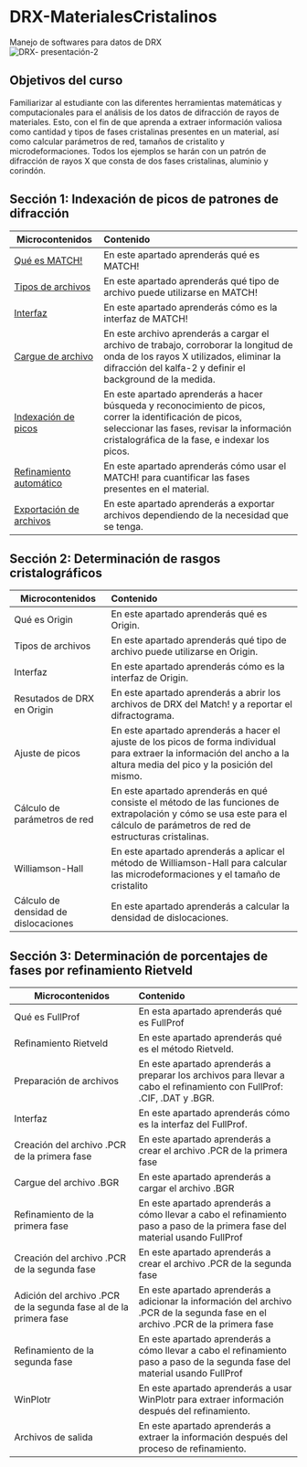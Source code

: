 # DRX-MaterialesCristalinos
Manejo de softwares para datos de DRX<br>
![DRX- presentación-2](https://github.com/MaterialsCompTools/DRX-MaterialesCristalinos/assets/133029646/03bfc4cb-fb9a-429c-a7b8-94004ef78fe8)

## Objetivos del curso
Familiarizar al estudiante con las diferentes herramientas matemáticas y computacionales para el análisis de los datos de difracción de rayos de materiales. Esto, con el fin de que aprenda a extraer información valiosa como cantidad y tipos de fases cristalinas presentes en un material, así como calcular parámetros de red, tamaños de cristalito y microdeformaciones. Todos los ejemplos se harán con un patrón de difracción de rayos X que consta de dos fases cristalinas, aluminio y corindón.<br>

## Sección 1: Indexación de picos de patrones de difracción<br>

|    Microcontenidos     | Contenido |
|------------------------|:---------------------|
| [Qué es MATCH!](https://github.com/MaterialsCompTools/DRX-MaterialesCristalinos/tree/main/Secci%C3%B3n01#qu%C3%A9-es-match)| En este apartado aprenderás qué es MATCH!|
| [Tipos de archivos](https://github.com/MaterialsCompTools/DRX-MaterialesCristalinos/tree/main/Secci%C3%B3n01#interfaz-de-match)| En este apartado aprenderás qué tipo de archivo puede utilizarse en MATCH!|
| [Interfaz](https://github.com/MaterialsCompTools/DRX-MaterialesCristalinos/tree/main/Secci%C3%B3n01#cargue-de-archivo)| En este apartado aprenderás cómo es la interfaz de MATCH!|
| [Cargue de archivo](https://github.com/MaterialsCompTools/DRX-MaterialesCristalinos/tree/main/Secci%C3%B3n01#cargue-de-archivo)      | En este archivo aprenderás a cargar el archivo de trabajo, corroborar la longitud de onda de los rayos X utilizados, eliminar la difracción del kalfa-2 y definir el background de la medida.|
| [Indexación de picos](https://github.com/MaterialsCompTools/DRX-MaterialesCristalinos/tree/main/Secci%C3%B3n01#indexaci%C3%B3n-de-picos)    | En este apartado aprenderás a hacer búsqueda y reconocimiento de picos, correr la identificación de picos, seleccionar las fases, revisar la información cristalográfica de la fase, e indexar los picos.|
| [Refinamiento automático](https://github.com/MaterialsCompTools/DRX-MaterialesCristalinos/blob/main/Secci%C3%B3n01/Readme.md#refinamiento-autom%C3%A1tico)| En este apartado aprenderás cómo usar el MATCH! para cuantificar las fases presentes en el material.|
| [Exportación de archivos](https://github.com/MaterialsCompTools/DRX-MaterialesCristalinos/blob/main/Secci%C3%B3n01/Readme.md#resultados)| En este apartado aprenderás a exportar archivos dependiendo de la necesidad que se tenga.|

## Sección 2: Determinación de rasgos cristalográficos<br>

|    Microcontenidos          | Contenido |
|-------------------------------------|:---------------------|
| Qué es Origin                       | En este apartado aprenderás qué es Origin.|
| Tipos de archivos                   | En este apartado aprenderás qué tipo de archivo puede utilizarse en Origin.|
| Interfaz                            | En este apartado aprenderás cómo es la interfaz de Origin.|
| Resutados de DRX en Origin          | En este apartado aprenderás a abrir los archivos de DRX del Match! y a reportar el difractograma.|
| Ajuste de picos                     | En este apartado aprenderás a hacer el ajuste de los picos de forma individual para extraer la información del ancho a la altura media del pico y la posición del mismo.|
| Cálculo de parámetros de red        | En este apartado aprenderás en qué consiste el método de las funciones de extrapolación y cómo se usa este para el cálculo de parámetros de red de estructuras cristalinas.|
| Williamson-Hall                     | En este apartado aprenderás a aplicar el método de Williamson-Hall para calcular las microdeformaciones y el tamaño de cristalito|
| Cálculo de densidad de dislocaciones| En este apartado aprenderás a calcular la densidad de dislocaciones.|

## Sección 3: Determinación de porcentajes de fases por refinamiento Rietveld<br>

|    Microcontenidos          | Contenido |
|-----------------------------|:---------------------|
| Qué es FullProf                             | En esta apartado aprenderás qué es FullProf|
| Refinamiento Rietveld                       | En este apartado aprenderás qué es el método Rietveld.|
| Preparación de archivos                     | En este apartado aprenderás a preparar los archivos para llevar a cabo el refinamiento con FullProf: .CIF, .DAT y .BGR.|
| Interfaz                                    |En este apartado aprenderás cómo es la interfaz del FullProf.|
| Creación del archivo .PCR de la primera fase| En este apartado aprenderás a crear el archivo .PCR de la primera fase|
| Cargue del archivo .BGR                     | En este apartado aprenderás a cargar el archivo .BGR|
| Refinamiento de la primera fase             | En este apartado aprenderás a cómo llevar a cabo el refinamiento paso a paso de la primera fase del material usando FullProf|
| Creación del archivo .PCR de la segunda fase| En este apartado aprenderás a crear el archivo .PCR de la segunda fase|
| Adición del archivo .PCR de la segunda fase al de la primera fase| En este apartado aprenderás a adicionar la información del archivo .PCR de la segunda fase en el archivo .PCR de la primera fase|
| Refinamiento de la segunda fase             | En este apartado aprenderás a cómo llevar a cabo el refinamiento paso a paso de la segunda fase del material usando FullProf|
| WinPlotr                                    | En este apartado aprenderás a usar WinPlotr para extraer información después del refinamiento.|
| Archivos de salida                          | En este apartado aprenderás a extraer la información después del proceso de refinamiento.|
